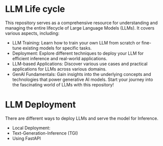 # LLM Life cycle
This repository serves as a comprehensive resource for understanding and managing the entire lifecycle of Large Language Models (LLMs). It covers various aspects, including:

* LLM Training: Learn how to train your own LLM from scratch or fine-tune existing models for specific tasks.
* Deployment: Explore different techniques to deploy your LLM for efficient inference and real-world applications.
* LLM-based Applications: Discover various use cases and practical applications for LLMs across various domains.
* GenAI Fundamentals: Gain insights into the underlying concepts and technologies that power generative AI models.
Start your journey into the fascinating world of LLMs with this repository!

# LLM Deployment
There are different ways to deploy LLMs and serve the model for Inference.
* Local Deployment:
* Text-Generation-Inference (TGI)
* Using FastAPI

